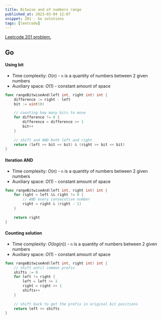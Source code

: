 ```yaml
---
title: Bitwise and of numbers range
published_at: 2023-03-04 12:07
snippet: 201 - Go solutions
tags: [leetcode]
---
```


[Leetcode 201 problem.](https://leetcode.com/problems/bitwise-and-of-numbers-range/)

## Go

#### Using bit

- Time complexity: $O(n)$ - `n` is a quantity of numbers between 2 given numbers
- Auxiliary space: $O(1)$ - constant amount of space

```go
func rangeBitwiseAnd(left int, right int) int {
    difference := right - left
    bit := uint(0)

	// counting how many bits to move
    for difference != 0 {
        difference = difference >> 1
        bit++
    }
    
	// shift and AND both left and right
    return (left >> bit << bit) & (right >> bit << bit)
}
```

#### Iteration AND

- Time complexity: $O(n)$ - `n` is a quantity of numbers between 2 given numbers
- Auxiliary space: $O(1)$ - constant amount of space

```go
func rangeBitwiseAnd(left int, right int) int {
    for right > left && right != 0 {
	    // AND every consecutive number
        right = right & (right - 1)
    }
    
    return right
}
```

#### Counting solution

- Time complexity: $O(log(n))$ - `n` is a quantity of numbers between 2 given numbers
- Auxiliary space: $O(1)$ - constant amount of space

```go
func rangeBitwiseAnd(left int, right int) int {
	// shift until common prefix
    shifts := 0
    for left != right {
        left = left >> 1
        right = right >> 1 
        shifts++
    }
    
    // shift back to get the prefix in original bit positions
    return left << shifts
}
```